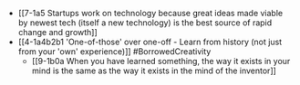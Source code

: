 - [[7-1a5 Startups work on technology because great ideas made viable by newest tech (itself a new technology) is the best source of rapid change and growth]]
- [[4-1a4b2b1 'One-of-those' over one-off - Learn from history (not just from your 'own' experience)]] #BorrowedCreativity
	- [[9-1b0a When you have learned something, the way it exists in your mind is the same as the way it exists in the mind of the inventor]]
